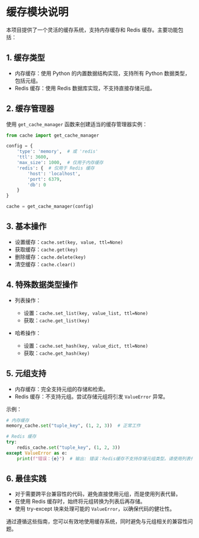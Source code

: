 # 缓存模块说明

本项目提供了一个灵活的缓存系统，支持内存缓存和 Redis 缓存。主要功能包括：

## 1. 缓存类型

* 内存缓存：使用 Python 的内置数据结构实现，支持所有 Python 数据类型，包括元组。
* Redis 缓存：使用 Redis 数据库实现，不支持直接存储元组。

## 2. 缓存管理器

使用 `get_cache_manager` 函数来创建适当的缓存管理器实例：

```python
from cache import get_cache_manager

config = {
    'type': 'memory',  # 或 'redis'
    'ttl': 3600,
    'max_size': 1000,  # 仅用于内存缓存
    'redis': {  # 仅用于 Redis 缓存
        'host': 'localhost',
        'port': 6379,
        'db': 0
    }
}

cache = get_cache_manager(config)
```

## 3. 基本操作

* 设置缓存：`cache.set(key, value, ttl=None)`
* 获取缓存：`cache.get(key)`
* 删除缓存：`cache.delete(key)`
* 清空缓存：`cache.clear()`

## 4. 特殊数据类型操作

* 列表操作：

  * 设置：`cache.set_list(key, value_list, ttl=None)`
  * 获取：`cache.get_list(key)`
* 哈希操作：

  * 设置：`cache.set_hash(key, value_dict, ttl=None)`
  * 获取：`cache.get_hash(key)`

## 5. 元组支持

* 内存缓存：完全支持元组的存储和检索。
* Redis 缓存：不支持元组。尝试存储元组将引发 `ValueError` 异常。

示例：

```python
# 内存缓存
memory_cache.set("tuple_key", (1, 2, 3))  # 正常工作

# Redis 缓存
try:
    redis_cache.set("tuple_key", (1, 2, 3))
except ValueError as e:
    print(f"错误：{e}")  # 输出: 错误：Redis缓存不支持存储元组类型。请使用列表代替。
```

## 6. 最佳实践

* 对于需要跨平台兼容性的代码，避免直接使用元组，而是使用列表代替。
* 在使用 Redis 缓存时，始终将元组转换为列表后再存储。
* 使用 try-except 块来处理可能的 `ValueError`，以确保代码的健壮性。

通过遵循这些指南，您可以有效地使用缓存系统，同时避免与元组相关的兼容性问题。
